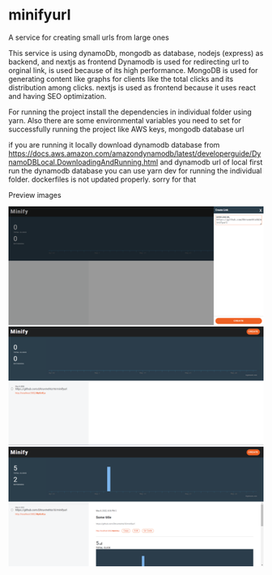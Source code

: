 # minifyurl
A service for creating small urls from large ones

This service is using dynamoDb, mongodb as database, nodejs (express) as backend, and nextjs as frontend
Dynamodb is used for redirecting url to orginal link, is used because of its high performance.
MongoDB is used for generating content like graphs for clients like the total clicks and its distribution among clicks.
nextjs is used as frontend because it uses react and having SEO optimization.

For running the project install the dependencies in individual folder using yarn.
Also there are some environmental variables you need to set for successfully running the project like AWS keys, mongodb database url

if you are running it locally
download dynamodb database from https://docs.aws.amazon.com/amazondynamodb/latest/developerguide/DynamoDBLocal.DownloadingAndRunning.html
and dynamodb url of local
first run the dynamodb database
you can use yarn dev for running the individual folder.
dockerfiles is not updated properly. sorry for that

Preview images

![Preview image 1](/preview-1.png)
![Preview image 2](/preview-2.png)
![Preview image 3](/preview-3.png)
